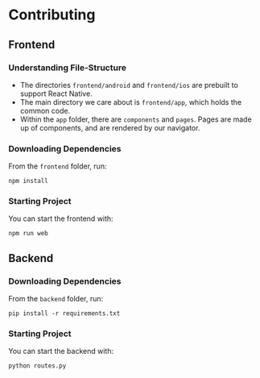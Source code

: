 # Contributing

## Frontend

### Understanding File-Structure
- The directories `frontend/android` and `frontend/ios` are prebuilt to support React Native.
- The main directory we care about is `frontend/app`, which holds the common code.
- Within the `app` folder, there are `components` and `pages`. Pages are made up of components, 
  and are rendered by our navigator.

### Downloading Dependencies
From the `frontend` folder, run:
```
npm install
```

### Starting Project
You can start the frontend with:
```
npm run web
```

## Backend

### Downloading Dependencies
From the `backend` folder, run:
```
pip install -r requirements.txt
```

### Starting Project
You can start the backend with:
```
python routes.py
```
